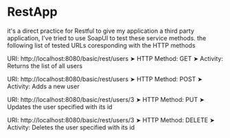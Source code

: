 # RestApp
it's a direct practice for Restful to give my application a third party application, I've tried to use SoapUI to test these service methods. 
the following list of tested URLs coresponding with the HTTP methods

URI: http://localhost:8080/basic/rest/users
➤  HTTP Method: GET
➤  Activity: Returns the list of all users

URI: http://localhost:8080/basic/rest/users
➤ HTTP Method: POST
➤ Activity: Adds a new user

URI: http://localhost:8080/basic/rest/users/3
➤ HTTP Method: PUT
➤ Updates the user specified with its id

URI: http://localhost:8080/basic/rest/users/3
➤ HTTP Method: DELETE
➤ Activity: Deletes the user specified with its id
